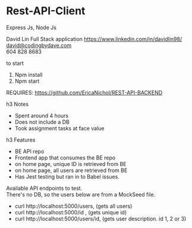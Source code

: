 # Rest-API-Client
Express Js, Node Js


  David Lin Full Stack application
  https://www.linkedin.com/in/davidlin98/
  <br>
  <a href="mailto:david@codingbydave.com"> david@codingbydave.com </a>
  <br>
  <a tel="+16048288683"> 604 828 8683 </a>

to start

1. Npm install
2. Npm start

REQUIRES: https://github.com/EricaNichol/REST-API-BACKEND

h3 Notes
- Spent around 4 hours
- Does not include a DB
- Took assignment tasks at face value

h3 Features

- BE API repo
- Frontend app that consumes the BE repo
- on home page, unique ID is retrieved from BE
- on home page, all users are retrieved from BE
- Has Jest testing but ran in to Babel issues.

Available API endpoints to test.<br>
There's no DB, so the users below are from a MockSeed file.

- curl http://localhost:5000/users, (gets all users)
- curl http://localhost:5000/id , (gets unique id)
- curl http://localhost:5000/users/id, (gets user description. id 1, 2 or 3)
